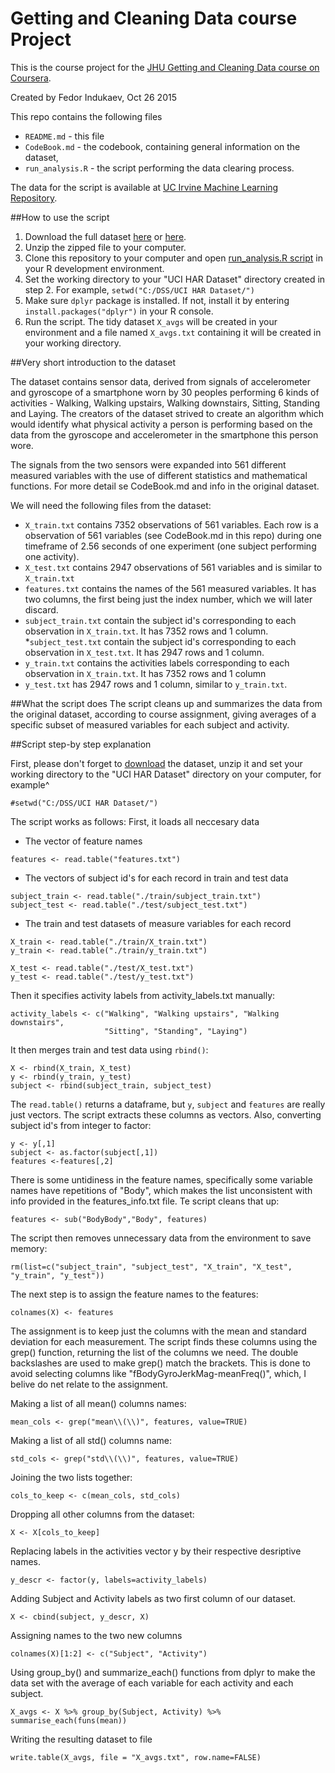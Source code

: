 # Getting and Cleaning Data course Project

This is the course project for the [JHU Getting and Cleaning Data course on Coursera](https://www.coursera.org/course/getdata).

Created by Fedor Indukaev,
Oct 26 2015

This repo contains the following files

* `README.md` - this file
* `CodeBook.md` - the codebook, containing general information on the dataset, 
* `run_analysis.R` - the script performing the data clearing process.

The data for the script is available at [UC Irvine Machine Learning Repository](http://archive.ics.uci.edu/ml/datasets/Human+Activity+Recognition+Using+Smartphones).

##How to use the script

1. Download the full dataset [here](http://archive.ics.uci.edu/ml/machine-learning-databases/00240/UCI%20HAR%20Dataset.zip) or [here](https://d396qusza40orc.cloudfront.net/getdata%2Fprojectfiles%2FUCI%20HAR%20Dataset.zip).
2. Unzip the zipped file to your computer.
3. Clone this repository to your computer and open [run_analysis.R script](https://github.com/gecko984/Getting-and-Cleaning-Data-Course-Project/blob/master/run_analysis.R)  in your R development environment.
4. Set the working directory to your "UCI HAR Dataset" directory created in step 2. For example, `setwd("C:/DSS/UCI HAR Dataset/")` 
5. Make sure `dplyr` package is installed. If not, install it by entering `install.packages("dplyr")` in your R console.
6. Run the script. The tidy dataset `X_avgs` will be created in your environment and a file named `X_avgs.txt` containing it will be created in your working directory. 


##Very short introduction to the dataset

The dataset contains sensor data, derived from signals of accelerometer and gyroscope of a smartphone worn by 30 peoples performing 6 kinds of activities - Walking, Walking upstairs, Walking downstairs, Sitting, Standing and Laying. The creators of the dataset strived to create an algorithm which would identify what physical activity a person is performing based on the data from the gyroscope and accelerometer in the smartphone this person wore. 

The signals from the two sensors were expanded into 561 different measured variables with the use of different statistics and mathematical functions. For more detail se CodeBook.md and info in the original dataset.

We will need the following files from the dataset:

* `X_train.txt` contains 7352 observations of 561 variables. Each row is a observation of 561 variables (see CodeBook.md in this repo) during one timeframe of 2.56 seconds of one experiment (one subject performing one activity).
* `X_test.txt` contains 2947 observations of 561 variables and is similar to `X_train.txt`
* `features.txt` contains the names of the 561 measured variables. It has two columns, the first being just the index number, which we will later discard.
* `subject_train.txt` contain the subject id's corresponding to each observation in `X_train.txt`. It has 7352 rows and 1 column.
*`subject_test.txt` contain the subject id's corresponding to each observation in `X_test.txt`. It has 2947 rows and 1 column.
* `y_train.txt`  contains the activities labels corresponding to each observation in `X_train.txt`. It has 7352 rows and 1 column
* `y_test.txt` has 2947 rows and 1 column, similar to `y_train.txt`.

##What the script does
The script cleans up and summarizes the data from the original dataset, according to course assignment, giving averages of a specific subset of measured variables for each subject and activity.

##Script step-by step explanation

First, please don't forget to [download](https://d396qusza40orc.cloudfront.net/getdata%2Fprojectfiles%2FUCI%20HAR%20Dataset.zip) the dataset, unzip it and set your working directory to the "UCI HAR Dataset" directory on your computer, for example^
```
#setwd("C:/DSS/UCI HAR Dataset/") 
```
The script works as follows:
First, it loads all neccesary data

* The vector of feature names
```
features <- read.table("features.txt")
```

* The vectors of subject id's for each record in train and test data
```
subject_train <- read.table("./train/subject_train.txt")
subject_test <- read.table("./test/subject_test.txt")
```

* The train and test datasets of measure variables for each record
```
X_train <- read.table("./train/X_train.txt")
y_train <- read.table("./train/y_train.txt")

X_test <- read.table("./test/X_test.txt")
y_test <- read.table("./test/y_test.txt")
```

Then it specifies activity labels from activity_labels.txt manually:
```
activity_labels <- c("Walking", "Walking upstairs", "Walking downstairs",
                     "Sitting", "Standing", "Laying")
```

It then merges train and test data using `rbind()`:
```
X <- rbind(X_train, X_test)
y <- rbind(y_train, y_test)
subject <- rbind(subject_train, subject_test)
```

The `read.table()` returns a dataframe, but `y`, `subject` and `features` are really just vectors. The script extracts these columns as vectors. Also, converting subject id's from integer to factor:

```
y <- y[,1] 
subject <- as.factor(subject[,1])
features <-features[,2]
```

There is some untidiness in the feature names, specifically some variable names have repetitions of "Body", which makes the list unconsistent with info provided in the features_info.txt file. Te script cleans that up:
```
features <- sub("BodyBody","Body", features)
```

The script then removes unnecessary data from the environment to save memory:
```
rm(list=c("subject_train", "subject_test", "X_train", "X_test", "y_train", "y_test")) 
```

The next step is to assign the feature names to the features:
```
colnames(X) <- features
```

The assignment is to keep just the columns with the mean and standard deviation for each measurement. The script finds these columns using the grep() function, returning the list of the columns we need. The double backslashes are used to make grep() match the brackets. This is done to avoid selecting columns like "fBodyGyroJerkMag-meanFreq()", which, I belive do net relate to the assignment. 

Making a list of all mean() columns names:
```
mean_cols <- grep("mean\\(\\)", features, value=TRUE)
```

Making a list of all std() columns name:
```
std_cols <- grep("std\\(\\)", features, value=TRUE)
```

Joining the two lists together:
```
cols_to_keep <- c(mean_cols, std_cols)
```

Dropping all other columns from the dataset:
```
X <- X[cols_to_keep]
```

Replacing labels in the activities vector y by their respective desriptive names.
```
y_descr <- factor(y, labels=activity_labels)
```

Adding Subject and Activity labels as two first column of our dataset.
```
X <- cbind(subject, y_descr, X)
```

Assigning names to the two new columns
```
colnames(X)[1:2] <- c("Subject", "Activity")
```
Using group_by() and summarize_each() functions from dplyr to make the data set with the average of each variable for each activity and each subject.
```
X_avgs <- X %>% group_by(Subject, Activity) %>% summarise_each(funs(mean))
```

Writing the resulting dataset to file
```
write.table(X_avgs, file = "X_avgs.txt", row.name=FALSE)
```
